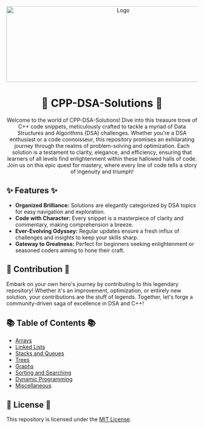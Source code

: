<div align="center">
  <img src="https://camo.githubusercontent.com/f7e0e851e021cb4bb31f85145dd95bb8d91cefb4431827ca45e6af6b49e47748/68747470733a2f2f312e62702e626c6f6773706f742e636f6d2f2d795739496f7943555653342f583359664e635462684c492f41414141414141414676772f6d6c642d6e4947377a5a73574f6662384e64524c425a555345314a457633526867434c63424741735948512f73313238302f426c61636b253242466c792532425479696e67253242596f75747562652532425468756d626e61696c2e706e67" alt="Logo" width="600" height="200">
  <h1>🚀 CPP-DSA-Solutions 🚀</h1>
  <p>Welcome to the world of CPP-DSA-Solutions! Dive into this treasure trove of C++ code snippets, meticulously crafted to tackle a myriad of Data Structures and Algorithms (DSA) challenges. Whether you're a DSA enthusiast or a code connoisseur, this repository promises an exhilarating journey through the realms of problem-solving and optimization. Each solution is a testament to clarity, elegance, and efficiency, ensuring that learners of all levels find enlightenment within these hallowed halls of code. Join us on this epic quest for mastery, where every line of code tells a story of ingenuity and triumph!</p>
</div>

## ✨ Features ✨
- **Organized Brilliance:** Solutions are elegantly categorized by DSA topics for easy navigation and exploration.
- **Code with Character:** Every snippet is a masterpiece of clarity and commentary, making comprehension a breeze.
- **Ever-Evolving Odyssey:** Regular updates ensure a fresh influx of challenges and insights to keep your skills sharp.
- **Gateway to Greatness:** Perfect for beginners seeking enlightenment or seasoned coders aiming to hone their craft.

## 🌟 Contribution 🌟
Embark on your own hero's journey by contributing to this legendary repository! Whether it's an improvement, optimization, or entirely new solution, your contributions are the stuff of legends. Together, let's forge a community-driven saga of excellence in DSA and C++!

## 📚 Table of Contents 📚
- [Arrays](./Arrays)
- [Linked Lists](./Linked%20Lists)
- [Stacks and Queues](./Stacks%20and%20Queues)
- [Trees](./Trees)
- [Graphs](./Graphs)
- [Sorting and Searching](./Sorting%20and%20Searching)
- [Dynamic Programming](./Dynamic%20Programming)
- [Miscellaneous](./Miscellaneous)

## 📝 License 📝
This repository is licensed under the [MIT License](./LICENSE).
